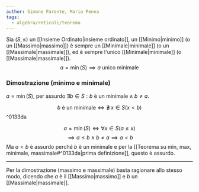 ```yaml
---
author: Simone Parente, Mario Penna
tags:
  - algebra/reticoli/teorema
---
```

Sia $(S, \leq)$ un [[Insieme Ordinato|insieme ordinato]], un [[Minimo|minimo]] (o un [[Massimo|massimo]]) è sempre un [[Minimale|minimale]] (o un [[Massimale|massimale]]), ed è sempre l'unico [[Minimale|minimale]] (o [[Massimale|massimale]]).
$$a = \min(S) \implies a \text{ unico minimale}$$
### Dimostrazione (minimo e minimale)
$a = \min(S)$, per assurdo $\exists b \in S: b \text{ è un minimale} \land b \neq a$.

$$b \text{ è un minimale} \iff \nexists \; x \in S(x < b)$$ ^0133da

$$a = \min(S) \iff \forall x \in S (a \leq x)$$
$$\implies a \leq b \land b \neq a \implies a<b$$
Ma $a<b$ è assurdo perché $b$ è un minimale e per la [[Teorema su min, max, minimale, massimale#^0133da|prima definizione]], questo è assurdo.

---
Per la dimostrazione (massimo e massimale) basta ragionare allo stesso modo, dicendo che $a$ è il [[Massimo|massimo]] e $b$ un [[Massimale|massimale]].